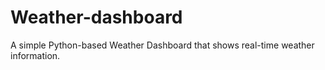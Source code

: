 # Weather-dashboard
A simple Python-based Weather Dashboard that shows real-time weather information.
